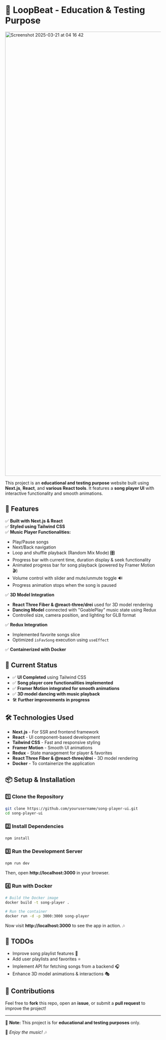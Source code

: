 # 🎵 LoopBeat - Education & Testing Purpose
<img width="1438" alt="Screenshot 2025-03-21 at 04 16 42" src="https://github.com/user-attachments/assets/a49d8193-6c41-429f-90cc-55441c716baf" />

This project is an **educational and testing purpose** website built using **Next.js**, **React**, and **various React tools**. It features a **song player UI** with interactive functionality and smooth animations.

## 🚀 Features

✅ **Built with Next.js & React**  
✅ **Styled using Tailwind CSS**  
✅ **Music Player Functionalities:**  
   - Play/Pause songs  
   - Next/Back navigation  
   - Loop and shuffle playback (Random Mix Mode) 🎛️  
   - Progress bar with current time, duration display & seek functionality  
   - Animated progress bar for song playback (powered by Framer Motion 🎬)  
   - Volume control with slider and mute/unmute toggle 🔊  
   - Progress animation stops when the song is paused  

✅ **3D Model Integration**  
   - **React Three Fiber & @react-three/drei** used for 3D model rendering  
   - **Dancing Model** connected with "GoablePlay" music state using Redux  
   - Controlled size, camera position, and lighting for GLB format  

✅ **Redux Integration**  
   - Implemented favorite songs slice  
   - Optimized `isFavSong` execution using `useEffect`  

✅ **Containerized with Docker**

## 📌 Current Status
- ✅ **UI Completed** using Tailwind CSS
- ✅ **Song player core functionalities implemented**
- ✅ **Framer Motion integrated for smooth animations**
- ✅ **3D model dancing with music playback**
- 🛠 **Further improvements in progress**

## 🛠 Technologies Used
- **Next.js** - For SSR and frontend framework
- **React** - UI component-based development
- **Tailwind CSS** - Fast and responsive styling
- **Framer Motion** - Smooth UI animations
- **Redux** - State management for player & favorites
- **React Three Fiber & @react-three/drei** - 3D model rendering
- **Docker** - To containerize the application

## 📦 Setup & Installation

### 1️⃣ Clone the Repository
```bash
git clone https://github.com/yourusername/song-player-ui.git
cd song-player-ui
```

### 2️⃣ Install Dependencies
```bash
npm install
```

### 3️⃣ Run the Development Server
```bash
npm run dev
```
Then, open **http://localhost:3000** in your browser.

### 4️⃣ Run with Docker
```bash
# Build the Docker image
docker build -t song-player .

# Run the container
docker run -d -p 3000:3000 song-player
```

Now visit **http://localhost:3000** to see the app in action. 🎶

## 📌 TODOs
- Improve song playlist features 🎼
- Add user playlists and favorites ⭐
- Implement API for fetching songs from a backend 🎧
- Enhance 3D model animations & interactions 🎭

## 🤝 Contributions
Feel free to **fork** this repo, open an **issue**, or submit a **pull request** to improve the project!

---

📌 **Note:** This project is for **educational and testing purposes** only.

🎵 *Enjoy the music! 🎶*

